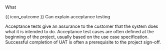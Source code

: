 <span id="title">What</span>

<span id="prereqs"></span>

<span id="outcomes">{{ icon_outcome }} Can explain acceptance testing</span>

<div id="body">

<box type="definition">
<include src="../../../../common/definitions.md#def-acceptance-testing" />
</box>

Acceptance tests give an assurance to the customer that the system does what it is intended to do. Acceptance test cases are often defined at the beginning of the project, usually based on the use case specification. Successful completion of UAT is often a prerequisite to the project sign-off.

</div>

<div id="extras">
</div>